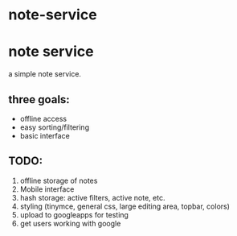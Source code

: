 # note-service
<h1>note service</h1>

<p>a simple note service.</p>

<h2>three goals:</h2>
<ul>
  <li>offline access</li>
  <li>easy sorting/filtering</li>
  <li>basic interface</li>
</ul>
<h2>TODO:</h2>
<ol>
  <li>offline storage of notes</li>
  <li>Mobile interface</li>
  <li>hash storage: active filters, active note, etc.</li>
  <li>styling (tinymce, general css, large editing area, topbar, colors)</li>
  <li>upload to googleapps for testing</li>
  <li>get users working with google</li>
</ol>
